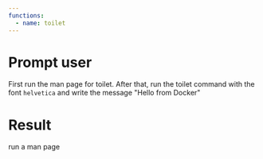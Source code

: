 ```yaml
---
functions:
  - name: toilet
---
```


# Prompt user

First run the man page for toilet.
After that, run the toilet command with the font `helvetica` and write the message "Hello from Docker"

# Result

run a man page
